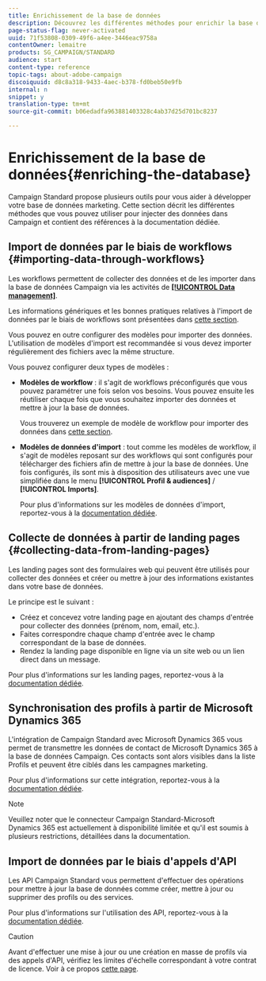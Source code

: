 ```yaml
---
title: Enrichissement de la base de données
description: Découvrez les différentes méthodes pour enrichir la base de données.
page-status-flag: never-activated
uuid: 71f53808-0309-49f6-a4ee-3446eac9758a
contentOwner: lemaitre
products: SG_CAMPAIGN/STANDARD
audience: start
content-type: reference
topic-tags: about-adobe-campaign
discoiquuid: d8c8a318-9433-4aec-b378-fd0beb50e9fb
internal: n
snippet: y
translation-type: tm+mt
source-git-commit: b06edadfa963881403328c4ab37d25d701bc8237

---
```



# Enrichissement de la base de données{#enriching-the-database}

Campaign Standard propose plusieurs outils pour vous aider à développer votre base de données marketing. Cette section décrit les différentes méthodes que vous pouvez utiliser pour injecter des données dans Campaign et contient des références à la documentation dédiée.

## Import de données par le biais de workflows {#importing-data-through-workflows}

Les workflows permettent de collecter des données et de les importer dans la base de données Campaign via les activités de [**[!UICONTROL Data management]**](../../automating/using/about-data-management-activities.md).

Les informations génériques et les bonnes pratiques relatives à l'import de données par le biais de workflows sont présentées dans [cette section](../../automating/using/importing-data.md).

Vous pouvez en outre configurer des modèles pour importer des données. L'utilisation de modèles d'import est recommandée si vous devez importer régulièrement des fichiers avec la même structure.

Vous pouvez configurer deux types de modèles :

* **Modèles de workflow** : il s'agit de workflows préconfigurés que vous pouvez paramétrer une fois selon vos besoins. Vous pouvez ensuite les réutiliser chaque fois que vous souhaitez importer des données et mettre à jour la base de données.

   Vous trouverez un exemple de modèle de workflow pour importer des données dans [cette section](../../automating/using/importing-data.md#example--import-workflow-template).

* **Modèles de données d'import** : tout comme les modèles de workflow, il s'agit de modèles reposant sur des workflows qui sont configurés pour télécharger des fichiers afin de mettre à jour la base de données. Une fois configurés, ils sont mis à disposition des utilisateurs avec une vue simplifiée dans le menu **[!UICONTROL Profil &amp; audiences]** / **[!UICONTROL Imports]**.

   Pour plus d'informations sur les modèles de données d'import, reportez-vous à la [documentation dédiée](../../automating/using/importing-data-with-import-templates.md).

## Collecte de données à partir de landing pages {#collecting-data-from-landing-pages}

Les landing pages sont des formulaires web qui peuvent être utilisés pour collecter des données et créer ou mettre à jour des informations existantes dans votre base de données.

Le principe est le suivant :

* Créez et concevez votre landing page en ajoutant des champs d'entrée pour collecter des données (prénom, nom, email, etc.).
* Faites correspondre chaque champ d'entrée avec le champ correspondant de la base de données.
* Rendez la landing page disponible en ligne via un site web ou un lien direct dans un message.

Pour plus d'informations sur les landing pages, reportez-vous à la [documentation dédiée](../../channels/using/about-landing-pages.md).

## Synchronisation des profils à partir de Microsoft Dynamics 365

L'intégration de Campaign Standard avec Microsoft Dynamics 365 vous permet de transmettre les données de contact de Microsoft Dynamics 365 à la base de données Campaign.
Ces contacts sont alors visibles dans la liste Profils et peuvent être ciblés dans les campagnes marketing.

Pour plus d'informations sur cette intégration, reportez-vous à la [documentation dédiée](https://helpx.adobe.com/campaign/kb/acs-ms-dynamics.html).

>[!NOTE]
>
>Veuillez noter que le connecteur Campaign Standard-Microsoft Dynamics 365 est actuellement à disponibilité limitée et qu'il est soumis à plusieurs restrictions, détaillées dans la documentation.

## Import de données par le biais d'appels d'API

Les API Campaign Standard vous permettent d'effectuer des opérations pour mettre à jour la base de données comme créer, mettre à jour ou supprimer des profils ou des services.

Pour plus d'informations sur l'utilisation des API, reportez-vous à la [documentation dédiée](../../api/using/about-campaign-standard-apis.md).

>[!CAUTION]
>
>Avant d'effectuer une mise à jour ou une création en masse de profils via des appels d'API, vérifiez les limites d'échelle correspondant à votre contrat de licence. Voir à ce propos [cette page](https://helpx.adobe.com/legal/product-descriptions/campaign-standard.html#ITInfrastructureResourcesbyActiveProfilesTiers).
